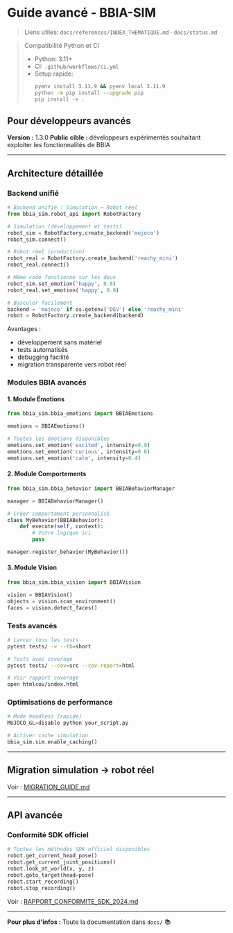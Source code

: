 # Guide avancé - BBIA-SIM

> Liens utiles: `docs/references/INDEX_THEMATIQUE.md` · `docs/status.md`

> Compatibilité Python et CI
>
> - Python: 3.11+
> - CI: `.github/workflows/ci.yml`
> - Setup rapide:
>   ```bash
>   pyenv install 3.11.9 && pyenv local 3.11.9
>   python -m pip install --upgrade pip
>   pip install -e .
>   ```

## Pour développeurs avancés

**Version :** 1.3.0
**Public cible :** développeurs expérimentés souhaitant exploiter les fonctionnalités de BBIA

---

## Architecture détaillée

### Backend unifié

```python
# Backend unifié : Simulation ↔ Robot réel
from bbia_sim.robot_api import RobotFactory

# Simulation (développement et tests)
robot_sim = RobotFactory.create_backend('mujoco')
robot_sim.connect()

# Robot réel (production)
robot_real = RobotFactory.create_backend('reachy_mini')
robot_real.connect()

# Même code fonctionne sur les deux
robot_sim.set_emotion('happy', 0.8)
robot_real.set_emotion('happy', 0.8)

# Basculer facilement
backend = 'mujoco' if os.getenv('DEV') else 'reachy_mini'
robot = RobotFactory.create_backend(backend)
```

Avantages :
- développement sans matériel
- tests automatisés
- debugging facilité
- migration transparente vers robot réel

### Modules BBIA avancés

#### 1. Module Émotions
```python
from bbia_sim.bbia_emotions import BBIAEmotions

emotions = BBIAEmotions()

# Toutes les émotions disponibles
emotions.set_emotion('excited', intensity=0.9)
emotions.set_emotion('curious', intensity=0.6)
emotions.set_emotion('calm', intensity=0.4)
```

#### 2. Module Comportements
```python
from bbia_sim.bbia_behavior import BBIABehaviorManager

manager = BBIABehaviorManager()

# Créer comportement personnalisé
class MyBehavior(BBIABehavior):
    def execute(self, context):
        # Votre logique ici
        pass

manager.register_behavior(MyBehavior())
```

#### 3. Module Vision
```python
from bbia_sim.bbia_vision import BBIAVision

vision = BBIAVision()
objects = vision.scan_environment()
faces = vision.detect_faces()
```

### Tests avancés

```bash
# Lancer tous les tests
pytest tests/ -v --tb=short

# Tests avec coverage
pytest tests/ --cov=src --cov-report=html

# Voir rapport coverage
open htmlcov/index.html
```

### Optimisations de performance

```python
# Mode headless (rapide)
MUJOCO_GL=disable python your_script.py

# Activer cache simulation
bbia_sim.sim.enable_caching()
```

---

## Migration simulation → robot réel

Voir : [MIGRATION_GUIDE.md](MIGRATION_GUIDE.md)

---

## API avancée

### Conformité SDK officiel

```python
# Toutes les méthodes SDK officiel disponibles
robot.get_current_head_pose()
robot.get_current_joint_positions()
robot.look_at_world(x, y, z)
robot.goto_target(head=pose)
robot.start_recording()
robot.stop_recording()
```

Voir : [RAPPORT_CONFORMITE_SDK_2024.md](./RAPPORT_CONFORMITE_SDK_2024.md)

---

**Pour plus d'infos :** Toute la documentation dans `docs/` 📚

